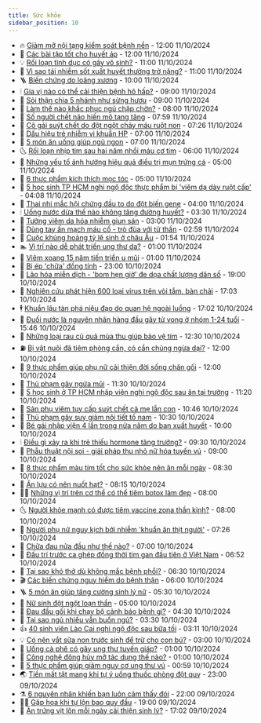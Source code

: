 ```yaml
---
title: Sức khỏe
sidebar_position: 10
---
```


<!-- vnexpress-suc-khoe:START -->
- 🔥 [Giảm mỡ nội tạng kiểm soát bệnh nền](https://vnexpress.net/giam-mo-noi-tang-kiem-soat-benh-nen-4803090.html) - 12:00 11/10/2024
- 🥰 [Các bài tập tốt cho huyết áp](https://vnexpress.net/cac-bai-tap-tot-cho-huyet-ap-4802883.html) - 12:00 11/10/2024
- 💡 [Rối loạn tình dục có gây vô sinh?](https://vnexpress.net/roi-loan-tinh-duc-co-gay-vo-sinh-4803024.html) - 11:00 11/10/2024
- 🤗 [Vì sao tái nhiễm sốt xuất huyết thường trở nặng?](https://vnexpress.net/vi-sao-tai-nhiem-sot-xuat-huyet-thuong-tro-nang-4802962.html) - 11:00 11/10/2024
- 🪜 [Biến chứng do loãng xương](https://vnexpress.net/bien-chung-do-loang-xuong-4802998.html) - 10:00 11/10/2024
- 🕯 [Gia vị nào có thể cải thiện bệnh hô hấp?](https://vnexpress.net/gia-vi-nao-co-the-cai-thien-benh-ho-hap-4802992.html) - 09:00 11/10/2024
- 🤭 [Sỏi thận chia 5 nhánh như sừng hươu](https://vnexpress.net/soi-than-chia-5-nhanh-nhu-sung-huou-4802989.html) - 09:00 11/10/2024
- 👀 [Làm thế nào khắc phục ngủ chập chờn?](https://vnexpress.net/lam-the-nao-khac-phuc-ngu-chap-chon-4802952.html) - 08:00 11/10/2024
- 🌋 [Số người chết não hiến mô tạng tăng](https://vnexpress.net/so-nguoi-chet-nao-hien-mo-tang-tang-4802953.html) - 07:59 11/10/2024
- 🫶 [Cô gái suýt chết do đột ngột chảy máu ruột non](https://vnexpress.net/co-gai-suyt-chet-do-dot-ngot-chay-mau-ruot-non-4802496.html) - 07:26 11/10/2024
- 🦆 [Dấu hiệu trẻ nhiễm vi khuẩn HP](https://vnexpress.net/dau-hieu-tre-nhiem-vi-khuan-hp-4802941.html) - 07:00 11/10/2024
- 🚀 [5 món ăn uống giúp ngủ ngon](https://vnexpress.net/5-mon-an-uong-giup-ngu-ngon-4802925.html) - 07:00 11/10/2024
- 🌜 [Rối loạn nhịp tim sau hai năm nhồi máu cơ tim](https://vnexpress.net/roi-loan-nhip-tim-sau-hai-nam-nhoi-mau-co-tim-4802562.html) - 06:00 11/10/2024
- 🧰 [Những yếu tố ảnh hưởng hiệu quả điều trị mụn trứng cá](https://vnexpress.net/nhung-yeu-to-anh-huong-hieu-qua-dieu-tri-mun-trung-ca-4802885.html) - 05:00 11/10/2024
- 💫 [6 thực phẩm kích thích mọc tóc](https://vnexpress.net/6-thuc-pham-kich-thich-moc-toc-4802852.html) - 05:00 11/10/2024
- 🌝 [5 học sinh TP HCM nghi ngộ độc thực phẩm bị &#39;viêm dạ dày ruột cấp&#39;](https://vnexpress.net/5-hoc-sinh-tp-hcm-nghi-ngo-doc-thuc-pham-bi-viem-da-day-ruot-cap-4802758.html) - 04:08 11/10/2024
- 🗽 [Thai nhi mắc hội chứng đầu to do đột biến gene](https://vnexpress.net/thai-nhi-mac-hoi-chung-dau-to-do-dot-bien-gene-4802756.html) - 04:00 11/10/2024
- 🕯 [Uống nước dừa thế nào không tăng đường huyết?](https://vnexpress.net/uong-nuoc-dua-the-nao-khong-tang-duong-huyet-4802805.html) - 03:30 11/10/2024
- 🦅 [Tưởng viêm da hóa nhiễm giun sán](https://vnexpress.net/tuong-viem-da-hoa-nhiem-giun-san-4802791.html) - 03:00 11/10/2024
- 🦆 [Dùng tay ấn mạch máu cổ - trò đùa với tử thần](https://vnexpress.net/dung-tay-an-mach-mau-co-tro-dua-voi-tu-than-4802686.html) - 02:59 11/10/2024
- 🎊 [Cuộc khủng hoảng tỷ lệ sinh ở châu Âu](https://vnexpress.net/cuoc-khung-hoang-ty-le-sinh-o-chau-au-4802582.html) - 01:54 11/10/2024
- 🏊 [Vị trí nào dễ phát triển ung thư da?](https://vnexpress.net/vi-tri-nao-de-phat-trien-ung-thu-da-4802631.html) - 01:00 11/10/2024
- 📝 [Viêm xoang 15 năm tiến triển u mũi](https://vnexpress.net/viem-xoang-15-nam-tien-trien-u-mui-4802607.html) - 01:00 11/10/2024
- 💯 [Bị ép &#39;chữa&#39; đồng tính](https://vnexpress.net/bi-ep-chua-dong-tinh-4781024.html) - 23:00 10/10/2024
- 🌊 [Lão hóa miễn dịch - &#39;bom hẹn giờ&#39; đe dọa chất lượng dân số](https://vnexpress.net/lao-hoa-mien-dich-bom-hen-gio-de-doa-chat-luong-dan-so-4802456.html) - 19:00 10/10/2024
- 🚀 [Nghiên cứu phát hiện 600 loại virus trên vòi tắm, bàn chải](https://vnexpress.net/nghien-cuu-phat-hien-600-loai-virus-tren-voi-tam-ban-chai-4802253.html) - 17:03 10/10/2024
- 🕴 [Khuẩn lậu tàn phá niệu đạo do quan hệ ngoài luồng](https://vnexpress.net/khuan-lau-tan-pha-nieu-dao-do-quan-he-ngoai-luong-4802057.html) - 17:02 10/10/2024
- 🗽 [Đuối nước là nguyên nhân hàng đầu gây tử vong ở nhóm 1-24 tuổi](https://vnexpress.net/duoi-nuoc-la-nguyen-nhan-hang-dau-gay-tu-vong-o-nhom-1-24-tuoi-4802509.html) - 15:46 10/10/2024
- 🎡 [Những loại rau củ quả mùa thu giúp bảo vệ tim](https://vnexpress.net/nhung-loai-rau-cu-qua-mua-thu-giup-bao-ve-tim-4802429.html) - 12:30 10/10/2024
- ⛽️ [Bị vật nuôi đã tiêm phòng cắn, có cần chủng ngừa dại?](https://vnexpress.net/bi-vat-nuoi-da-tiem-phong-can-co-can-chung-ngua-dai-4802588.html) - 12:00 10/10/2024
- 🦆 [9 thực phẩm giúp phụ nữ cải thiện đời sống chăn gối](https://vnexpress.net/9-thuc-pham-giup-phu-nu-cai-thien-doi-song-chan-goi-4802504.html) - 12:00 10/10/2024
- 🤩 [Thủ phạm gây ngứa mũi](https://vnexpress.net/thu-pham-gay-ngua-mui-4802528.html) - 11:30 10/10/2024
- 🦒 [5 học sinh ở TP HCM nhập viện nghi ngộ độc sau ăn tại trường](https://vnexpress.net/5-hoc-sinh-o-tp-hcm-nhap-vien-nghi-ngo-doc-sau-an-tai-truong-4802650.html) - 11:20 10/10/2024
- 💫 [Sản phụ viêm tụy cấp suýt chết cả mẹ lẫn con](https://vnexpress.net/san-phu-viem-tuy-cap-suyt-chet-ca-me-lan-con-4802247.html) - 10:46 10/10/2024
- 🐘 [Thủ phạm gây suy giảm nội tiết tố nam](https://vnexpress.net/thu-pham-gay-suy-giam-noi-tiet-to-nam-4801986.html) - 10:30 10/10/2024
- 🚀 [Bé gái nhập viện 4 lần trong nửa năm do ban xuất huyết](https://vnexpress.net/be-gai-nhap-vien-4-lan-trong-nua-nam-do-ban-xuat-huyet-4802368.html) - 10:00 10/10/2024
- 🕯 [Điều gì xảy ra khi trẻ thiếu hormone tăng trưởng?](https://vnexpress.net/dieu-gi-xay-ra-khi-tre-thieu-hormone-tang-truong-4802554.html) - 09:30 10/10/2024
- 🦏 [Phẫu thuật nội soi - giải pháp thu nhỏ nữ hóa tuyến vú](https://vnexpress.net/phau-thuat-noi-soi-giai-phap-thu-nho-nu-hoa-tuyen-vu-4802559.html) - 09:00 10/10/2024
- 🦄 [8 thực phẩm màu tím tốt cho sức khỏe nên ăn mỗi ngày](https://vnexpress.net/8-thuc-pham-mau-tim-tot-cho-suc-khoe-nen-an-moi-ngay-4802387.html) - 08:30 10/10/2024
- 🦒 [Ăn lựu có nên nuốt hạt?](https://vnexpress.net/an-luu-co-nen-nuot-hat-4800517.html) - 08:15 10/10/2024
- 👨‍🏫 [Những vị trí trên cơ thể có thể tiêm botox làm đẹp](https://vnexpress.net/nhung-vi-tri-tren-co-the-co-the-tiem-botox-lam-dep-4802474.html) - 08:00 10/10/2024
- 🌜 [Người khỏe mạnh có được tiêm vaccine zona thần kinh?](https://vnexpress.net/nguoi-khoe-manh-co-duoc-tiem-vaccine-zona-than-kinh-4802423.html) - 08:00 10/10/2024
- 🚀 [Người phụ nữ nguy kịch bởi nhiễm &#39;khuẩn ăn thịt người&#39;](https://vnexpress.net/nguoi-phu-nu-nguy-kich-boi-nhiem-khuan-an-thit-nguoi-4802369.html) - 07:26 10/10/2024
- 💃 [Chữa đau nửa đầu như thế nào?](https://vnexpress.net/chua-dau-nua-dau-nhu-the-nao-4802443.html) - 07:00 10/10/2024
- 💯 [Đấu trí trước ca ghép đồng thời tim gan đầu tiên ở Việt Nam](https://vnexpress.net/dau-tri-truoc-ca-ghep-dong-thoi-tim-gan-dau-tien-o-viet-nam-4802319.html) - 06:52 10/10/2024
- 🤔 [Tại sao khó thở dù không mắc bệnh phổi?](https://vnexpress.net/tai-sao-kho-tho-du-khong-mac-benh-phoi-4802438.html) - 06:30 10/10/2024
- 🎬 [Các biến chứng nguy hiểm do bệnh thận](https://vnexpress.net/cac-bien-chung-nguy-hiem-do-benh-than-4802457.html) - 06:00 10/10/2024
- 🪜 [5 món ăn giúp tăng cường sinh lý nữ](https://vnexpress.net/5-mon-an-giup-tang-cuong-sinh-ly-nu-4802375.html) - 05:30 10/10/2024
- 🦣 [Nữ sinh đột ngột loạn thần](https://vnexpress.net/nu-sinh-dot-ngot-loan-than-4802310.html) - 05:00 10/10/2024
- 🧐 [Đau đầu gối khi chạy bộ cảnh báo bệnh gì?](https://vnexpress.net/dau-dau-goi-khi-chay-bo-canh-bao-benh-gi-4802413.html) - 04:30 10/10/2024
- 🤡 [Tại sao ngủ nhiều vẫn buồn ngủ?](https://vnexpress.net/tai-sao-ngu-nhieu-van-buon-ngu-4802366.html) - 03:30 10/10/2024
- 👍 [40 sinh viên Lào Cai nghi ngộ độc sau bữa tối](https://vnexpress.net/40-sinh-vien-lao-cai-nghi-ngo-doc-sau-bua-toi-4802359.html) - 03:11 10/10/2024
- 💡 [Có nên vắt sữa non trước sinh để trữ cho con bú?](https://vnexpress.net/co-nen-vat-sua-non-truoc-sinh-de-tru-cho-con-bu-4802331.html) - 03:00 10/10/2024
- 💯 [Uống cà phê có gây ung thư tuyến giáp?](https://vnexpress.net/uong-ca-phe-co-gay-ung-thu-tuyen-giap-4802003.html) - 01:00 10/10/2024
- 🧠 [Công nghệ đông hủy mỡ tác dụng thế nào?](https://vnexpress.net/cong-nghe-dong-huy-mo-tac-dung-the-nao-4802265.html) - 01:00 10/10/2024
- 🎡 [5 thực phẩm giúp giảm nguy cơ ung thư vú](https://vnexpress.net/5-thuc-pham-giup-giam-nguy-co-ung-thu-vu-4801138.html) - 00:59 10/10/2024
- 🌏 [Tiền mất tật mang khi tự ý uống thuốc phòng đột quỵ](https://vnexpress.net/tien-mat-tat-mang-khi-tu-y-uong-thuoc-phong-dot-quy-4800523.html) - 23:00 09/10/2024
- ⚗️ [6 nguyên nhân khiến bạn luôn cảm thấy đói](https://vnexpress.net/6-nguyen-nhan-khien-ban-luon-cam-thay-doi-4801143.html) - 22:00 09/10/2024
- 👨‍🏫 [Gặp họa khi tự lộn bao quy đầu](https://vnexpress.net/gap-hoa-khi-tu-lon-bao-quy-dau-4801180.html) - 19:00 09/10/2024
- 🤖 [Ăn trứng vịt lộn mỗi ngày cải thiện sinh lý?](https://vnexpress.net/an-trung-vit-lon-moi-ngay-cai-thien-sinh-ly-4801023.html) - 17:02 09/10/2024<!-- vnexpress-suc-khoe:END -->
